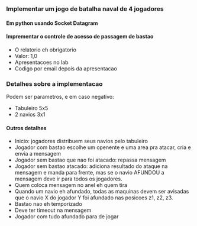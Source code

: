 ### Implementar um jogo de batalha naval de 4 jogadores
#### Em python usando Socket Datagram
#### Imprementar o controle de acesso de passagem de bastao

- O relatorio eh obrigatorio
- Valor: 1,0
- Apresentacoes no lab
- Codigo por email depois da apresentacao

### Detalhes sobre a implementacao

Podem ser parametros, e em caso negativo:
- Tabuleiro 5x5
- 2 navios 3x1

#### Outros detalhes

- Inicio: jogadores distribuem seus navios pelo tabuleiro 
- Jogador com bastao escolhe um openente e uma area pra atacar, cria e envia a mensagem
- Jogador sem bastao que nao foi atacado: repassa mensagem
- Jogador sem bastao atacado: adiciona resultado do ataque na mensagem e manda para frente, mas se o navio AFUNDOU a mensagem deve ir para todos os jogadores. 
- Quem coloca mensagem no anel eh quem tira
- Quando um navio eh afundado, todas as maquinas devem ser avisadas que o navio X do jogador Y foi afundado nas posicoes z1, z2, z3. 
- Bastao nao eh temporizado
- Deve ter timeout na mensagem
- Jogador com tudo afundado para de jogar
